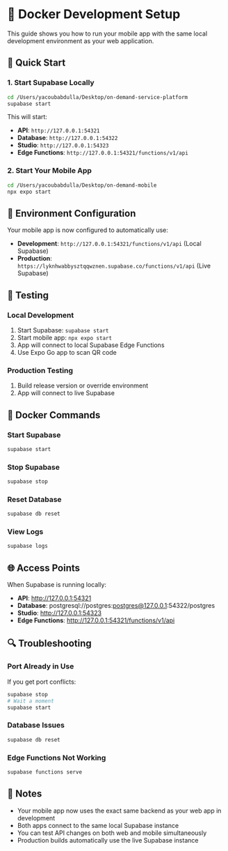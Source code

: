 # 🐳 Docker Development Setup

This guide shows you how to run your mobile app with the same local development environment as your web application.

## 🚀 Quick Start

### 1. Start Supabase Locally
```bash
cd /Users/yacoubabdulla/Desktop/on-demand-service-platform
supabase start
```

This will start:
- **API**: `http://127.0.0.1:54321`
- **Database**: `http://127.0.0.1:54322`
- **Studio**: `http://127.0.0.1:54323`
- **Edge Functions**: `http://127.0.0.1:54321/functions/v1/api`

### 2. Start Your Mobile App
```bash
cd /Users/yacoubabdulla/Desktop/on-demand-mobile
npx expo start
```

## 🔧 Environment Configuration

Your mobile app is now configured to automatically use:

- **Development**: `http://127.0.0.1:54321/functions/v1/api` (Local Supabase)
- **Production**: `https://lyknhwabbysztqqwznen.supabase.co/functions/v1/api` (Live Supabase)

## 📱 Testing

### Local Development
1. Start Supabase: `supabase start`
2. Start mobile app: `npx expo start`
3. App will connect to local Supabase Edge Functions
4. Use Expo Go app to scan QR code

### Production Testing
1. Build release version or override environment
2. App will connect to live Supabase

## 🐳 Docker Commands

### Start Supabase
```bash
supabase start
```

### Stop Supabase
```bash
supabase stop
```

### Reset Database
```bash
supabase db reset
```

### View Logs
```bash
supabase logs
```

## 🌐 Access Points

When Supabase is running locally:

- **API**: http://127.0.0.1:54321
- **Database**: postgresql://postgres:postgres@127.0.0.1:54322/postgres
- **Studio**: http://127.0.0.1:54323
- **Edge Functions**: http://127.0.0.1:54321/functions/v1/api

## 🔍 Troubleshooting

### Port Already in Use
If you get port conflicts:
```bash
supabase stop
# Wait a moment
supabase start
```

### Database Issues
```bash
supabase db reset
```

### Edge Functions Not Working
```bash
supabase functions serve
```

## 📝 Notes

- Your mobile app now uses the exact same backend as your web app in development
- Both apps connect to the same local Supabase instance
- You can test API changes on both web and mobile simultaneously
- Production builds automatically use the live Supabase instance
